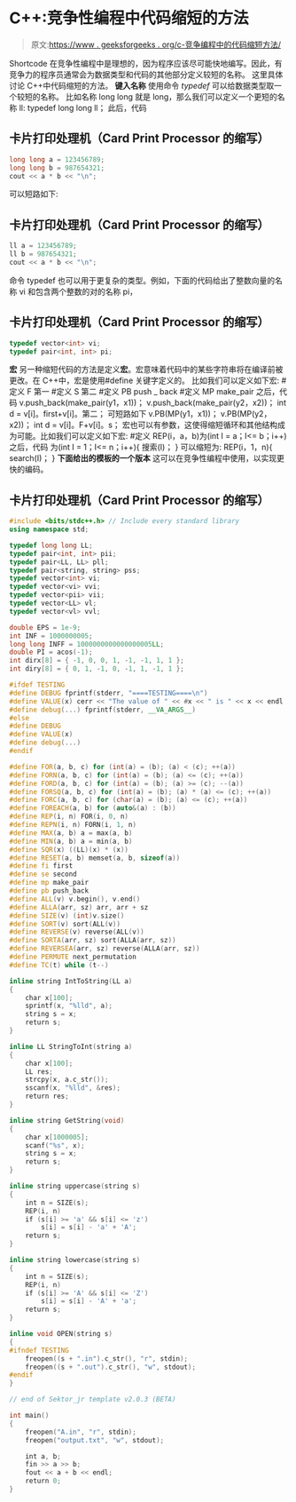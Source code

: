 # C++:竞争性编程中代码缩短的方法

> 原文:[https://www . geeksforgeeks . org/c-竞争编程中的代码缩短方法/](https://www.geeksforgeeks.org/c-methods-of-code-shortening-in-competitive-programming/)

Shortcode 在竞争性编程中是理想的，因为程序应该尽可能快地编写。因此，有竞争力的程序员通常会为数据类型和代码的其他部分定义较短的名称。
这里具体讨论 C++中代码缩短的方法。
**键入名称**
使用命令 *typedef* 可以给数据类型取一个较短的名称。
比如名称 long long 就是 long，那么我们可以定义一个更短的名称 ll:
typedef long long ll；
此后，代码

## 卡片打印处理机（Card Print Processor 的缩写）

```cpp
long long a = 123456789;
long long b = 987654321;
cout << a * b << "\n";
```

可以短路如下:

## 卡片打印处理机（Card Print Processor 的缩写）

```cpp
ll a = 123456789;
ll b = 987654321;
cout << a * b << "\n";
```

命令 typedef 也可以用于更复杂的类型。例如，下面的代码给出了整数向量的名称 vi 和包含两个整数的对的名称 pi，

## 卡片打印处理机（Card Print Processor 的缩写）

```cpp
typedef vector<int> vi;
typedef pair<int, int> pi;
```

**宏**
另一种缩短代码的方法是定义**宏**。宏意味着代码中的某些字符串将在编译前被更改。在 C++中，宏是使用#define 关键字定义的。
比如我们可以定义如下宏:
#定义 F 第一
#定义 S 第二
#定义 PB push _ back
#定义 MP make_pair
之后，代码
v.push_back(make_pair(y1，x1))；
v.push_back(make_pair(y2，x2))；
int d = v[i]。first+v[i]。第二；
可短路如下
v.PB(MP(y1，x1))；
v.PB(MP(y2，x2))；
int d = v[i]。F+v[i]。s；
宏也可以有参数，这使得缩短循环和其他结构成为可能。比如我们可以定义如下宏:
#定义 REP(i，a，b)为(int I = a；I<= b；i++)
之后，代码
为(int I = 1；I<= n；i++){
搜索(I)；
}
可以缩短为:
REP(i，1，n){
search(I)；
}
**下面给出的模板的一个版本**
这可以在竞争性编程中使用，以实现更快的编码。

## 卡片打印处理机（Card Print Processor 的缩写）

```cpp
#include <bits/stdc++.h> // Include every standard library
using namespace std;

typedef long long LL;
typedef pair<int, int> pii;
typedef pair<LL, LL> pll;
typedef pair<string, string> pss;
typedef vector<int> vi;
typedef vector<vi> vvi;
typedef vector<pii> vii;
typedef vector<LL> vl;
typedef vector<vl> vvl;

double EPS = 1e-9;
int INF = 1000000005;
long long INFF = 1000000000000000005LL;
double PI = acos(-1);
int dirx[8] = { -1, 0, 0, 1, -1, -1, 1, 1 };
int diry[8] = { 0, 1, -1, 0, -1, 1, -1, 1 };

#ifdef TESTING
#define DEBUG fprintf(stderr, "====TESTING====\n")
#define VALUE(x) cerr << "The value of " << #x << " is " << x << endl
#define debug(...) fprintf(stderr, __VA_ARGS__)
#else
#define DEBUG
#define VALUE(x)
#define debug(...)
#endif

#define FOR(a, b, c) for (int(a) = (b); (a) < (c); ++(a))
#define FORN(a, b, c) for (int(a) = (b); (a) <= (c); ++(a))
#define FORD(a, b, c) for (int(a) = (b); (a) >= (c); --(a))
#define FORSQ(a, b, c) for (int(a) = (b); (a) * (a) <= (c); ++(a))
#define FORC(a, b, c) for (char(a) = (b); (a) <= (c); ++(a))
#define FOREACH(a, b) for (auto&(a) : (b))
#define REP(i, n) FOR(i, 0, n)
#define REPN(i, n) FORN(i, 1, n)
#define MAX(a, b) a = max(a, b)
#define MIN(a, b) a = min(a, b)
#define SQR(x) ((LL)(x) * (x))
#define RESET(a, b) memset(a, b, sizeof(a))
#define fi first
#define se second
#define mp make_pair
#define pb push_back
#define ALL(v) v.begin(), v.end()
#define ALLA(arr, sz) arr, arr + sz
#define SIZE(v) (int)v.size()
#define SORT(v) sort(ALL(v))
#define REVERSE(v) reverse(ALL(v))
#define SORTA(arr, sz) sort(ALLA(arr, sz))
#define REVERSEA(arr, sz) reverse(ALLA(arr, sz))
#define PERMUTE next_permutation
#define TC(t) while (t--)

inline string IntToString(LL a)
{
    char x[100];
    sprintf(x, "%lld", a);
    string s = x;
    return s;
}

inline LL StringToInt(string a)
{
    char x[100];
    LL res;
    strcpy(x, a.c_str());
    sscanf(x, "%lld", &res);
    return res;
}

inline string GetString(void)
{
    char x[1000005];
    scanf("%s", x);
    string s = x;
    return s;
}

inline string uppercase(string s)
{
    int n = SIZE(s);
    REP(i, n)
    if (s[i] >= 'a' && s[i] <= 'z')
        s[i] = s[i] - 'a' + 'A';
    return s;
}

inline string lowercase(string s)
{
    int n = SIZE(s);
    REP(i, n)
    if (s[i] >= 'A' && s[i] <= 'Z')
        s[i] = s[i] - 'A' + 'a';
    return s;
}

inline void OPEN(string s)
{
#ifndef TESTING
    freopen((s + ".in").c_str(), "r", stdin);
    freopen((s + ".out").c_str(), "w", stdout);
#endif
}

// end of Sektor_jr template v2.0.3 (BETA)

int main()
{
    freopen("A.in", "r", stdin);
    freopen("output.txt", "w", stdout);

    int a, b;
    fin >> a >> b;
    fout << a + b << endl;
    return 0;
}
```